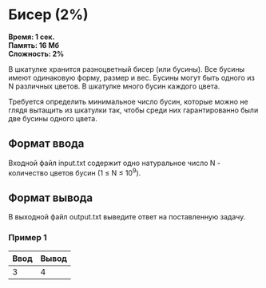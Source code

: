 <h1 class="title">Бисер (2%)</h1>
<p><b>Время: 1 сек.<br>Память: 16 Мб<br>Сложность: 2%</b></p>
<p>В шкатулке хранится разноцветный бисер (или бусины). Все бусины имеют одинаковую форму, размер и вес. Бусины могут быть одного из N различных цветов. В шкатулке много бусин каждого цвета.</p>
<p>Требуется определить минимальное число бусин, которые можно не глядя вытащить из шкатулки так, чтобы среди них гарантированно были две бусины одного цвета.</p>
 <h2>Формат ввода</h2>
   <p>Входной файл input.txt содержит одно натуральное число N - количество цветов бусин (1 ≤ N ≤ 10<sup>9</sup>).</p>
   <h2>Формат вывода</h2>
   <p>В выходной файл output.txt выведите ответ на поставленную задачу.</p>
   <h3>Пример 1</h3>
   <table class="sample-tests">
      <thead>
         <tr>
            <th>Ввод</th>
            <th>Вывод</th>
         </tr>
      </thead>
      <tbody>
         <tr>
            <td>3
</td>
            <td>4
</td>
         </tr>
      </tbody>
   </table>